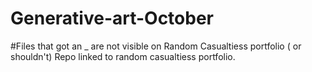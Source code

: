 # Generative-art-October


#Files that got an _ are not visible on Random Casualtiess portfolio ( or shouldn't)
Repo linked to random casualtiess portfolio. 
